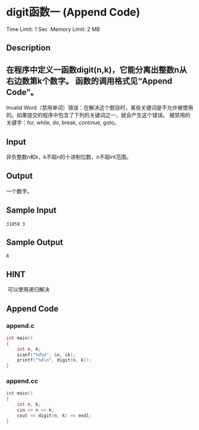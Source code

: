 # digit函数一  (Append Code)
Time Limit: 1 Sec  Memory Limit: 2 MB


## Description
在程序中定义一函数digit(n,k)，它能分离出整数n从右边数第k个数字。
函数的调用格式见“Append Code”。
-----------------------------------------------------------------------------
Invalid Word（禁用单词）错误：在解决这个题目时，某些关键词是不允许被使用的。如果提交的程序中包含了下列的关键词之一，就会产生这个错误。
被禁用的关键字：for, while, do, break, continue, goto。


## Input
非负整数n和k，k不超n的十进制位数，n不超int范围。


## Output
一个数字。


## Sample Input
```
31859 3

```
## Sample Output
```
8

```

## HINT
 可以使用递归解决

## Append Code
### append.c
```c
int main()
{
    int n, k;
    scanf("%d%d", &n, &k);
    printf("%d\n", digit(n, k));
}
```
### append.cc
```cpp
int main()
{
    int n, k;
    cin >> n >> k;
    cout << digit(n, k) << endl;
}
```

